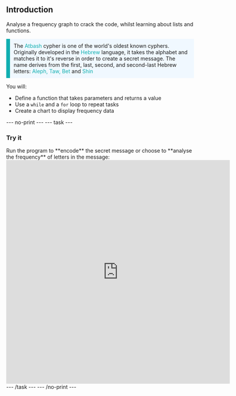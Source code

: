 ## Introduction

Analyse a frequency graph to crack the code, whilst learning about lists and functions. 

<p style="border-left: solid; border-width:10px; border-color: #0faeb0; background-color: aliceblue; padding: 10px;">
The <span style="color: #0faeb0">Atbash</span> cypher is one of the world's oldest known cyphers. Originally developed in the <span style="color: #0faeb0">Hebrew</span> language, it takes the alphabet and matches it to it's reverse in order to create a secret message. The name derives from the first, last, second, and second-last Hebrew letters: <span style="color: #0faeb0">Aleph, Taw, Bet </span> and <span style="color: #0faeb0">Shin</span></p>

You will:
+ Define a function that takes parameters and returns a value
+ Use a `while` and a `for` loop to repeat tasks 
+ Create a chart to display frequency data


--- no-print ---
--- task ---
### Try it
<div style="display: flex; flex-wrap: wrap">
<div style="flex-basis: 175px; flex-grow: 1">  
Run the program to **encode** the secret message or choose to **analyse the frequency** of letters in the message:
</div>
<div class="trinket">
<iframe src="https://trinket.io/embed/python/a867876e98?outputOnly=true&runOption=run" width="600" height="600" frameborder="0" marginwidth="0" marginheight="0" allowfullscreen></iframe>
</div>
</div>
--- /task ---
--- /no-print ---
